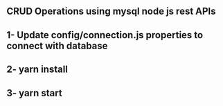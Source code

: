 ## CRUD Operations using mysql node js rest APIs
## 1- Update config/connection.js properties to connect with database
## 2- yarn install
## 3- yarn start
